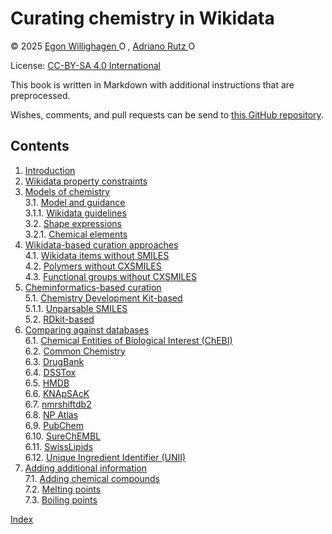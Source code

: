 # Curating chemistry in Wikidata

© 2025  <a href="https://orcid.org/0000-0001-7542-0286">Egon Willighagen <img src="/wikidata-chemistry-curation/images/ORCID-iD_icon_unauth_vector.svg" width="14" alt="ORCID Logo"/></a>,
  <a href="https://orcid.org/0000-0003-0443-9902">Adriano Rutz <img src="/wikidata-chemistry-curation/images/ORCID-iD_icon_unauth_vector.svg" width="14" alt="ORCID Logo"/></a>

License: [CC-BY-SA 4.0 International](https://creativecommons.org/licenses/by-sa/4.0/)

This book is written in Markdown with additional instructions that are preprocessed.

Wishes, comments, and pull requests can be send to
[this GitHub repository](https://github.com/BlueObelisk/wikidata-chemistry-curation).

## Contents

1. [Introduction](intro.md) <br />
2. [Wikidata property constraints](constraints.md) <br />
3. [Models of chemistry](models.md) <br />
3.1. [Model and guidance](models.md#model-and-guidance) <br />
3.1.1. [Wikidata guidelines](models.md#wikidata-guidelines) <br />
3.2. [Shape expressions](models.md#shape-expressions) <br />
3.2.1. [Chemical elements](models.md#chemical-elements) <br />
4. [Wikidata-based curation approaches](sparql.md) <br />
4.1. [Wikidata items without SMILES](sparql.md#wikidata-items-without-smiles) <br />
4.2. [Polymers without CXSMILES](sparql.md#polymers-without-cxsmiles) <br />
4.3. [Functional groups without CXSMILES](sparql.md#functional-groups-without-cxsmiles) <br />
5. [Cheminformatics-based curation](cheminf.md) <br />
5.1. [Chemistry Development Kit-based](cheminf.md#chemistry-development-kit-based) <br />
5.1.1. [Unparsable SMILES](cheminf.md#unparsable-smiles) <br />
5.2. [RDkit-based](cheminf.md#rdkit-based) <br />
6. [Comparing against databases](databases.md) <br />
6.1. [Chemical Entities of Biological Interest (ChEBI)](databases.md#chemical-entities-of-biological-interest-(chebi)) <br />
6.2. [Common Chemistry](databases.md#common-chemistry) <br />
6.3. [DrugBank](databases.md#drugbank) <br />
6.4. [DSSTox](databases.md#dsstox) <br />
6.5. [HMDB](databases.md#hmdb) <br />
6.6. [KNApSAcK](databases.md#knapsack) <br />
6.7. [nmrshiftdb2](databases.md#nmrshiftdb2) <br />
6.8. [NP Atlas](databases.md#np-atlas) <br />
6.9. [PubChem](databases.md#pubchem) <br />
6.10. [SureChEMBL](databases.md#surechembl) <br />
6.11. [SwissLipids](databases.md#swisslipids) <br />
6.12. [Unique Ingredient Identifier (UNII)](databases.md#unique-ingredient-identifier-(unii)) <br />
7. [Adding additional information](adding.md) <br />
7.1. [Adding chemical compounds](adding.md#adding-chemical-compounds) <br />
7.2. [Melting points](adding.md#melting-points) <br />
7.3. [Boiling points](adding.md#boiling-points) <br />

[Index](indexList.md) <br />
